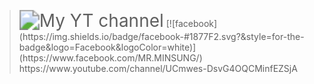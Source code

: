 >   <img src="https://yt3.ggpht.com/1SZGMDPeXn8u3VD1KYcg0KZPZn-E1AYJoVtr_2WgRwd1KCvfHVGEK13MBevjzsakm3sslUUSzA=s176-c-k-c0x00ffffff-no-rj-mo" alt="My YT channel" style="zoom:200%;" />
> [![facebook](https://img.shields.io/badge/facebook-#1877F2.svg?&style=for-the-badge&logo=Facebook&logoColor=white)](https://www.facebook.com/MR.MINSUNG/)
>   https://www.youtube.com/channel/UCmwes-DsvG4OQCMinfEZSjA

